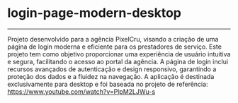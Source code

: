 # login-page-modern-desktop
___________________________________________________________________________________________________________________

Projeto desenvolvido para a agência PixelCru, visando a criação de uma página de login moderna e eficiente para os prestadores de serviço. Este projeto tem como objetivo proporcionar uma experiência de usuário intuitiva e segura, facilitando o acesso ao portal da agência. A página de login inclui recursos avançados de autenticação e design responsivo, garantindo a proteção dos dados e a fluidez na navegação. A aplicação é destinada exclusivamente para desktop e foi baseada no projeto de referência: https://www.youtube.com/watch?v=PlpM2LJWu-s
